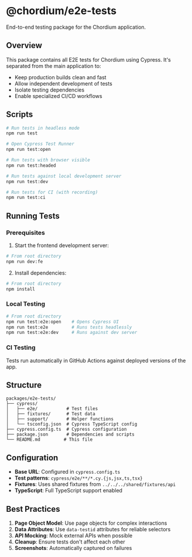 # @chordium/e2e-tests

End-to-end testing package for the Chordium application.

## Overview

This package contains all E2E tests for Chordium using Cypress. It's separated from the main application to:

- Keep production builds clean and fast
- Allow independent development of tests
- Isolate testing dependencies
- Enable specialized CI/CD workflows

## Scripts

```bash
# Run tests in headless mode
npm run test

# Open Cypress Test Runner
npm run test:open

# Run tests with browser visible
npm run test:headed

# Run tests against local development server
npm run test:dev

# Run tests for CI (with recording)
npm run test:ci
```

## Running Tests

### Prerequisites

1. Start the frontend development server:
```bash
# From root directory
npm run dev:fe
```

2. Install dependencies:
```bash
# From root directory
npm install
```

### Local Testing

```bash
# From root directory
npm run test:e2e:open    # Opens Cypress UI
npm run test:e2e         # Runs tests headlessly
npm run test:e2e:dev     # Runs against dev server
```

### CI Testing

Tests run automatically in GitHub Actions against deployed versions of the app.

## Structure

```
packages/e2e-tests/
├── cypress/
│   ├── e2e/           # Test files
│   ├── fixtures/      # Test data
│   ├── support/       # Helper functions
│   └── tsconfig.json  # Cypress TypeScript config
├── cypress.config.ts  # Cypress configuration
├── package.json       # Dependencies and scripts
└── README.md         # This file
```

## Configuration

- **Base URL**: Configured in `cypress.config.ts`
- **Test patterns**: `cypress/e2e/**/*.cy.{js,jsx,ts,tsx}`
- **Fixtures**: Uses shared fixtures from `../../../shared/fixtures/api`
- **TypeScript**: Full TypeScript support enabled

## Best Practices

1. **Page Object Model**: Use page objects for complex interactions
2. **Data Attributes**: Use `data-testid` attributes for reliable selectors
3. **API Mocking**: Mock external APIs when possible
4. **Cleanup**: Ensure tests don't affect each other
5. **Screenshots**: Automatically captured on failures
